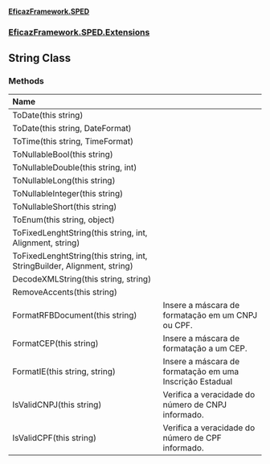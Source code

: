 #### [EficazFramework.SPED](EficazFrameworkSPED.md 'EficazFramework SPED')
### [EficazFramework.SPED.Extensions](EficazFramework.SPED.Extensions.md 'EficazFramework.SPED.Extensions')

## String Class
### Methods

| Name | |
| :--- | :--- |
| ToDate(this string) |  |
| ToDate(this string, DateFormat) |  |
| ToTime(this string, TimeFormat) |  |
| ToNullableBool(this string) |  |
| ToNullableDouble(this string, int) |  |
| ToNullableLong(this string) |  |
| ToNullableInteger(this string) |  |
| ToNullableShort(this string) |  |
| ToEnum<T>(this string, object) |  |
| ToFixedLenghtString(this string, int, Alignment, string) |  |
| ToFixedLenghtString(this string, int, StringBuilder, Alignment, string) |  |
| DecodeXMLString(this string, string) |  |
| RemoveAccents(this string) |  |
| FormatRFBDocument(this string) | Insere a máscara de formatação em um CNPJ ou CPF. |
| FormatCEP(this string) | Insere a máscara de formatação a um CEP. |
| FormatIE(this string, string) | Insere a máscara de formatação em uma Inscrição Estadual |
| IsValidCNPJ(this string) | Verifica a veracidade do número de CNPJ informado. |
| IsValidCPF(this string) | Verifica a veracidade do número de CPF informado. |
